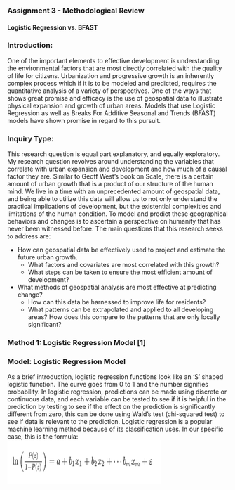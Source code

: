 ### Assignment 3 - Methodological Review
#### Logistic Regression vs. BFAST


### Introduction:
One of the important elements to effective development is understanding the environmental factors that are most directly correlated with the quality of life for citizens. Urbanization and progressive growth is an inherently complex process which if it is to be modeled and predicted, requires the quantitative analysis of a variety of perspectives. One of the ways that shows great promise and efficacy is the use of geospatial data to illustrate physical expansion and growth of urban areas. Models that use Logistic Regression as well as Breaks For Additive Seasonal and Trends (BFAST) models have shown promise in regard to this pursuit. 

### Inquiry Type:
This research question is equal part explanatory, and equally exploratory. My research question revolves around understanding the variables that correlate with urban expansion and development and how much of a causal factor they are. Similar to Geoff West’s book on Scale, there is a certain amount of urban growth that is a product of our structure of the human mind. We live in a time with an unprecedented amount of geospatial data, and being able to utilize this data will allow us to not only understand the practical implications of development, but the existential complexities and limitations of the human condition. To model and predict these geographical behaviors and changes is to ascertain a perspective on humanity that has never been witnessed before. 
The main questions that this research seeks to address are:
- How can geospatial data be effectively used to project and estimate the future urban growth. 
  - What factors and covariates are most correlated with this growth?
  - What steps can be taken to ensure the most efficient amount of development?
- What methods of geospatial analysis are most effective at predicting change?
  - How can this data be harnessed to improve life for residents?
  - What patterns can be extrapolated and applied to all developing areas? How does this compare to the patterns that are only locally significant?

### Method 1: Logistic Regression Model [1]

### Model: Logistic Regression Model
As a brief introduction, logistic regression functions look like an ‘S’ shaped logistic function. The curve goes from 0 to 1 and the number signifies probability. In logistic regression, predictions can be made using discrete or continuous data, and each variable can be tested to see if it is helpful in the prediction by testing to see if the effect on the prediction is significantly different from zero, this can be done using Wald’s test (chi-squared test) to see if data is relevant to the prediction. Logistic regression is a popular machine learning method because of its classification uses. In our specific case, this is the formula:
<img src="https://github.com/RonanChance/Evolving-Solutions/blob/master/Images/LogReg.png" width="350" height="100">
